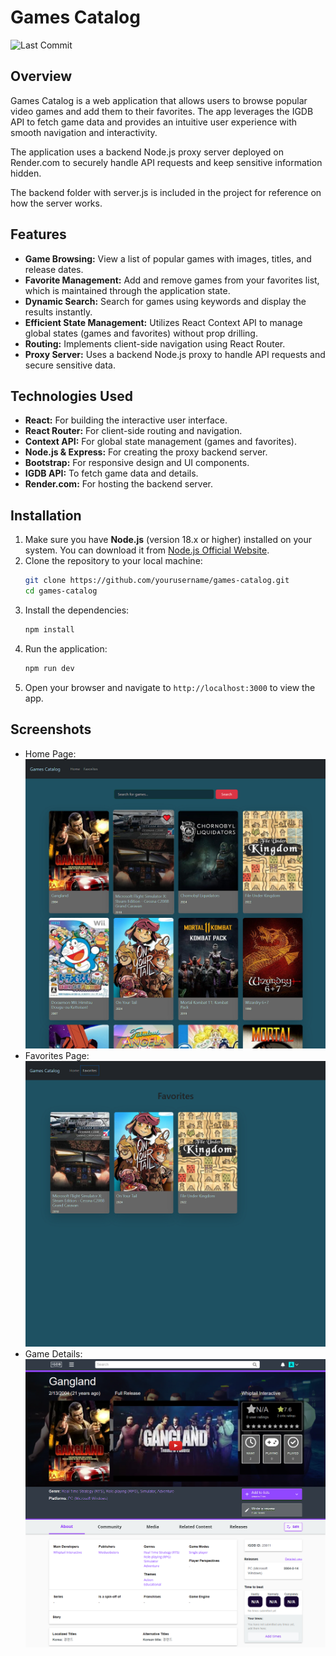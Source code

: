 # Games Catalog
![Last Commit](https://img.shields.io/github/last-commit/Fuoad-Ibrahim/games-catalog)

## Overview

Games Catalog is a web application that allows users to browse popular video games and add them to their favorites. The app leverages the IGDB API to fetch game data and provides an intuitive user experience with smooth navigation and interactivity.

The application uses a backend Node.js proxy server deployed on Render.com to securely handle API requests and keep sensitive information hidden.

The backend folder with server.js is included in the project for reference on how the server works.

## Features

- **Game Browsing:** View a list of popular games with images, titles, and release dates.
- **Favorite Management:** Add and remove games from your favorites list, which is maintained through the application state.
- **Dynamic Search:** Search for games using keywords and display the results instantly.
- **Efficient State Management:** Utilizes React Context API to manage global states (games and favorites) without prop drilling.
- **Routing:** Implements client-side navigation using React Router.
- **Proxy Server:** Uses a backend Node.js proxy to handle API requests and secure sensitive data.

## Technologies Used

- **React:** For building the interactive user interface.
- **React Router:** For client-side routing and navigation.
- **Context API:** For global state management (games and favorites).
- **Node.js & Express:** For creating the proxy backend server.
- **Bootstrap:** For responsive design and UI components.
- **IGDB API:** To fetch game data and details.
- **Render.com:** For hosting the backend server.

## Installation

1. Make sure you have **Node.js** (version 18.x or higher) installed on your system. You can download it from [Node.js Official Website](https://nodejs.org/).
2. Clone the repository to your local machine:
   ```bash
   git clone https://github.com/yourusername/games-catalog.git
   cd games-catalog
   ```
3. Install the dependencies:
   ```bash
   npm install
   ```
4. Run the application:
   ```bash
   npm run dev
   ```
5. Open your browser and navigate to `http://localhost:3000` to view the app.

## Screenshots

- Home Page:
  ![Home Page](./images/homepage.png)
- Favorites Page:
  ![Favorites Page](./images/favpage.png)
- Game Details:
  ![Game Details](./images/details.png)
